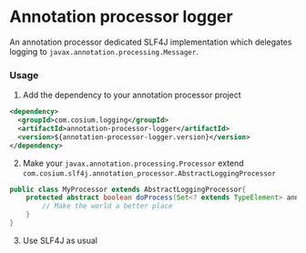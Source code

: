 # Annotation processor logger

An annotation processor dedicated SLF4J implementation which delegates logging to `javax.annotation.processing.Messager`.

### Usage

1. Add the dependency to your annotation processor project

```xml
<dependency>
  <groupId>com.cosium.logging</groupId>
  <artifactId>annotation-processor-logger</artifactId>
  <version>${annotation-processor-logger.version}</version>
</dependency>
```

2. Make your `javax.annotation.processing.Processor` extend `com.cosium.slf4j.annotation_processor.AbstractLoggingProcessor`

```java
public class MyProcessor extends AbstractLoggingProcessor{
    protected abstract boolean doProcess(Set<? extends TypeElement> annotations, RoundEnvironment roundEnv){
        // Make the world a better place
    }
}
```

3. Use SLF4J as usual